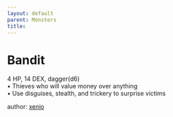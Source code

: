 ```yaml
---
layout: default
parent: Monsters
title:
---
```

# Bandit
4 HP, 14 DEX, dagger(d6)  
• Thieves who will value money over anything  
• Use disguises, stealth, and trickery to surprise victims  

author: [xenio](https://xenioinabottle.blogspot.com/2021/02/classic-monsters-for-cairnito-part-1.html)
